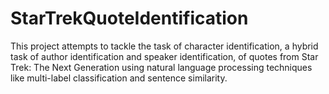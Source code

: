 # StarTrekQuoteIdentification
This project attempts to tackle the task of character identification, a hybrid task of author identification and speaker identification, of quotes from Star Trek: The Next Generation using natural language processing techniques like multi-label classification and sentence similarity.
